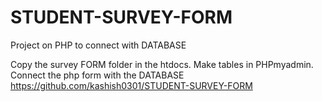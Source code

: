 # STUDENT-SURVEY-FORM
Project on PHP to connect with DATABASE

Copy the survey FORM folder in the htdocs. Make tables in PHPmyadmin.
Connect the php form with the DATABASE
https://github.com/kashish0301/STUDENT-SURVEY-FORM
